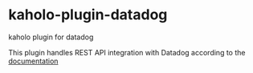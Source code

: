# kaholo-plugin-datadog
kaholo plugin for datadog

This plugin handles REST API integration with Datadog according to the [documentation](https://docs.datadoghq.com/api/)
